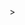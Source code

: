 <script src="https://code.highcharts.com/highcharts.js"></script>
<script src="https://code.highcharts.com/modules/drilldown.js"></script>

<div id="container" style="min-width: 310px; height: 400px; margin: 0 auto"></div>

<script>

    var standardDateFormat = {
      millisecond: '%l:%M:%S.%L %p',
      second: '%l:%M:%S %p',
      minute: '%l:%M %p',
      hour: '%l:%M %p',
      day: '%A <br /> %b %e %Y',
      week: '%e. %b',
      month: '%b \'%y',
      year: '%Y'
    };


    Highcharts.chart('container', {
    chart: {
        type: 'column'
    },
    title: {
        text: "NBA Salary Cap Visualization"
    },
    legend: {
        enabled: false
    },
     xAxis: {
      type: 'category',

    },
    yAxis: {
      plotBands: [{
        color: 'orange',
        from: 103000000,
        to: 104000000
      }]
    },
    plotOptions: {
      column: {
            pointPadding: 0.2,
            borderWidth: 0
        }
    },

    "series": [{"data": [{"y": 138060943, "drilldown": "MIA", "name": "MIA"}, {"y": 130568546, "drilldown": "GSW", "name": "GSW"}, {"y": 128585942, "drilldown": "WAS", "name": "WAS"}, {"y": 128279348, "drilldown": "CLE", "name": "CLE"}, {"y": 127341800, "drilldown": "OKC", "name": "OKC"}, {"y": 118033343, "drilldown": "CHO", "name": "CHO"}, {"y": 116639472, "drilldown": "TOR", "name": "TOR"}, {"y": 115703094, "drilldown": "LAC", "name": "LAC"}, {"y": 112000975, "drilldown": "POR", "name": "POR"}, {"y": 107433526, "drilldown": "BOS", "name": "BOS"}, {"y": 106079884, "drilldown": "DET", "name": "DET"}, {"y": 104733187, "drilldown": "NYK", "name": "NYK"}, {"y": 99471628, "drilldown": "SAS", "name": "SAS"}, {"y": 99228657, "drilldown": "MEM", "name": "MEM"}, {"y": 94827090, "drilldown": "NOP", "name": "NOP"}, {"y": 94428380, "drilldown": "MIN", "name": "MIN"}, {"y": 91473717, "drilldown": "MIL", "name": "MIL"}, {"y": 91270851, "drilldown": "IND", "name": "IND"}, {"y": 89726128, "drilldown": "ORL", "name": "ORL"}, {"y": 84929078, "drilldown": "SAC", "name": "SAC"}, {"y": 84911080, "drilldown": "HOU", "name": "HOU"}, {"y": 84344764, "drilldown": "BRK", "name": "BRK"}, {"y": 83572736, "drilldown": "UTA", "name": "UTA"}, {"y": 82334177, "drilldown": "DEN", "name": "DEN"}, {"y": 79957719, "drilldown": "PHO", "name": "PHO"}, {"y": 69610040, "drilldown": "DAL", "name": "DAL"}, {"y": 69077866, "drilldown": "ATL", "name": "ATL"}, {"y": 53915756, "drilldown": "LAL", "name": "LAL"}, {"y": 48192972, "drilldown": "CHI", "name": "CHI"}, {"y": 41193027, "drilldown": "PHI", "name": "PHI"}], "name": "salary"}],

     "drilldown": {"series": [{"data": [["LeBron James", 35607968], ["Kevin Love", 24119025], ["Tristan Thompson", 17469565], ["J.R. Smith", 14720000], ["Iman Shumpert", 11011234], ["Kyle Korver", 7560000], ["Jae Crowder", 7305825], ["Cedi Osman", 2775000], ["Richard Jefferson", 2612500], ["Ante Zizic", 1952760], ["Edy Tavares", 1600520], ["Kay Felder", 1544951]], "id": "CLE", "name": "salary"}, {"data": [["Stephen Curry", 37457154], ["Kevin Durant", 26250000], ["Klay Thompson", 18988725], ["Draymond Green", 17469565], ["Andre Iguodala", 16000000], ["Shaun Livingston", 8307692], ["Kevon Looney", 2227081], ["Damian Jones", 1544951], ["Jordan Bell", 1378252], ["Jason Thompson", 945126]], "id": "GSW", "name": "salary"}, {"data": [["Russell Westbrook", 30670404], ["Steven Adams", 24157303], ["Paul George", 20703384], ["Enes Kanter", 18622514], ["Andre Roberson", 10000000], ["Alex Abrines", 5455236], ["Patrick Patterson", 5451600], ["Kyle Singler", 4996000], ["Terrance Ferguson", 2118840], ["Josh Huestis", 2243326], ["Semaj Christon", 1544951], ["Dakari Johnson", 1378242]], "id": "OKC", "name": "salary"}, {"data": [["Hassan Whiteside", 25434263], ["Goran Dragic", 18109175], ["James Johnson", 14651700], ["Dion Waiters", 11550000], ["Kelly Olynyk", 11137527], ["Tyler Johnson", 19245370], ["Justise Winslow", 3448926], ["Bam Adebayo", 2955840], ["Jordan Mickey", 1600520], ["A.J. Hammons", 1544951], ["Rodney McGruder", 1544951], ["Chris Bosh", 26837720]], "id": "MIA", "name": "salary"}, {"data": [["Otto Porter", 26011913], ["Bradley Beal", 25434263], ["John Wall", 19169800], ["Ian Mahinmi", 15944154], ["Marcin Gortat", 13565218], ["Markieff Morris", 8600000], ["Jason Smith", 5450000], ["Jodie Meeks", 3454500], ["Tomas Satoransky", 3129187], ["Kelly Oubre", 3208630], ["Chris McCullough", 2243326], ["Daniel Ochefu", 1544951], ["Martell Webster", 830000]], "id": "WAS", "name": "salary"}, {"data": [["Blake Griffin", 31873932], ["DeAndre Jordan", 24119025], ["Danilo Gallinari", 21587579], ["Austin Rivers", 12650000], ["Milos Teodosic", 6300000], ["Wesley Johnson", 6134000], ["Patrick Beverley", 5027028], ["Sam Dekker", 2760095], ["Brice Johnson", 1544951], ["Sindarius Thornwell", 1378242], ["Jawun Evans", 1378242], ["Carlos Delfino", 650000], ["Miroslav Raduljica", 300000]], "id": "LAC", "name": "salary"}, {"data": [["Damian Lillard", 27977689], ["C.J. McCollum", 25759766], ["Evan Turner", 17868852], ["Maurice Harkless", 10837079], ["Meyers Leonard", 10595506], ["Al-Farouq Aminu", 6957105], ["Zach Collins", 3628920], ["Caleb Swanigan", 1740000], ["Jake Layman", 1544951], ["Andrew Nicholson", 2844429], ["Anderson Varejao", 1913345], ["Festus Ezeli", 333333]], "id": "POR", "name": "salary"}, {"data": [["Giannis Antetokounmpo", 24157303], ["Khris Middleton", 13000000], ["John Henson", 10577466], ["Mirza Teletovic", 10500000], ["Tony Snell", 10607143], ["Matthew Dellavedova", 9607500], ["Thon Maker", 2799720], ["D.J. Wilson", 2534280], ["Rashad Vaughn", 2901565], ["Malcolm Brogdon", 1544951], ["Sterling Brown", 1378242], ["Larry Sanders", 1865547]], "id": "MIL", "name": "salary"}, {"data": [["Kyle Lowry", 31000000], ["DeMar DeRozan", 27739975], ["Serge Ibaka", 21666667], ["Jonas Valanciunas", 16539326], ["C.J. Miles", 8333333], ["Jakob Poeltl", 2947320], ["Delon Wright", 2536898], ["OG Anunoby", 1952760], ["Pascal Siakam", 1544951], ["Alfonzo McKinnie", 1378242], ["Justin Hamilton", 1000000]], "id": "TOR", "name": "salary"}, {"data": [["James Harden", 30431854], ["Ryan Anderson", 20421546], ["Eric Gordon", 13500375], ["P.J. Tucker", 7969537], ["Nene Hilario", 3651480], ["Troy Williams", 1544951], ["Isaiah Taylor", 1544951], ["Chinanu Onuaku", 1544951], ["Shawn Long", 1544951], ["Cameron Oliver", 1378242], ["Zhou Qi", 1378242]], "id": "HOU", "name": "salary"}, {"data": [["Dwight Howard", 23819725], ["Nicolas Batum", 24000000], ["Marvin Williams", 14087500], ["Michael Kidd-Gilchrist", 13000000], ["Cody Zeller", 13528090], ["Kemba Walker", 12000000], ["Jeremy Lamb", 7488372], ["Malik Monk", 3447480], ["Frank Kaminsky", 3627842], ["Julyan Stone", 1656092], ["Dwayne Bacon", 1378242]], "id": "CHO", "name": "salary"}, {"data": [["Andre Drummond", 25434263], ["Reggie Jackson", 17043478], ["Tobias Harris", 14800000], ["Jon Leuer", 10002681], ["Boban Marjanovic", 7000000], ["Langston Galloway", 7000000], ["Ish Smith", 6000000], ["Stanley Johnson", 3940402], ["Luke Kennard", 3275280], ["Reggie Bullock", 2500000], ["Henry Ellenson", 1857480], ["Eric Moreland", 1826300], ["Josh Smith", 5400000]], "id": "DET", "name": "salary"}, {"data": [["LaMarcus Aldridge", 22347015], ["Kawhi Leonard", 20099189], ["Pau Gasol", 16000000], ["Patty Mills", 11571429], ["Danny Green", 10000000], ["Rudy Gay", 8826300], ["Manu Ginobili", 2500000], ["Joffrey Lauvergne", 1656092], ["Derrick White", 1667160], ["Dejounte Murray", 1544951], ["Brandon Paul", 1378242], ["Tim Duncan", 1881250]], "id": "SAS", "name": "salary"}, {"data": [["Jrue Holiday", 26131111], ["Anthony Davis", 25434263], ["Solomon Hill", 12752928], ["Omer Asik", 11286516], ["E'Twaun Moore", 8808685], ["Alexis Ajinca", 5285394], ["Darius Miller", 2205000], ["Cheick Diallo", 1544951], ["Frank Jackson", 1378242]], "id": "NOP", "name": "salary"}, {"data": [["Jimmy Butler", 20445779], ["Jeff Teague", 19000000], ["Gorgui Dieng", 15170787], ["Taj Gibson", 14000000], ["Cole Aldrich", 6956021], ["Karl-Anthony Towns", 7839435], ["Jamal Crawford", 4544400], ["Justin Patton", 2667600], ["Tyus Jones", 2444053], ["Kevin Martin", 1360305]], "id": "MIN", "name": "salary"}, {"data": [["Rudy Gobert", 23491573], ["Ricky Rubio", 14975000], ["Joe Ingles", 13045455], ["Alec Burks", 11536515], ["Thabo Sefolosha", 5250000], ["Jonas Jerebko", 4200000], ["Ekpe Udoh", 3360000], ["Donovan Mitchell", 3111480], ["Tony Bradley", 1679520], ["Joel Bolomboy", 1544951], ["Royce O'Neale", 1378242]], "id": "UTA", "name": "salary"}, {"data": [["Gordon Hayward", 31214295], ["Al Horford", 28928710], ["Kyrie Irving", 20099188], ["Jayson Tatum", 6700800], ["Marcus Morris", 5375000], ["Jaylen Brown", 5169960], ["Guerschon Yabusele", 2667600], ["Terry Rozier", 3050390], ["Semi Ojeleye", 1378242], ["Abdel Nader", 1378242], ["Daniel Theis", 1378242], ["Demetrius Jackson", 92857]], "id": "BOS", "name": "salary"}, {"data": [["Carmelo Anthony", 27928140], ["Joakim Noah", 18530000], ["Tim Hardaway", 17325000], ["Courtney Lee", 12253780], ["Lance Thomas", 7119650], ["Kristaps Porzingis", 5697054], ["Ron Baker", 4544400], ["Kyle O'Quinn", 4256250], ["Frank Ntilikina", 4155720], ["Willy Hernangomez", 1544951], ["Damyean Dotson", 1378242]], "id": "NYK", "name": "salary"}, {"data": [["Mike Conley", 30521115], ["Chandler Parsons", 24107258], ["Marc Gasol", 24119025], ["Ben McLemore", 5460000], ["Troy Daniels", 3258540], ["Wade Baldwin", 1955160], ["Jarell Martin", 2416222], ["Wayne Selden", 1544951], ["Andrew Harrison", 1544951], ["Deyonta Davis", 1544951], ["Rade Zagorac", 1378242], ["Dillon Brooks", 1378242]], "id": "MEM", "name": "salary"}, {"data": [["Luol Deng", 18000000], ["Jordan Clarkson", 12500000], ["Lonzo Ball", 7461960], ["Brandon Ingram", 5757120], ["Tyler Ennis", 1656092], ["Larry Nance Jr.", 2272391], ["Kyle Kuzma", 1689840], ["Josh Hart", 1655160], ["Ivica Zubac", 1544951], ["Thomas Bryant", 1378242]], "id": "LAL", "name": "salary"}, {"data": [["Evan Fournier", 17000000], ["Bismack Biyombo", 17000000], ["Nikola Vucevic", 12750000], ["Terrence Ross", 10500000], ["D.J. Augustin", 7250000], ["Jonathon Simmons", 6000000], ["Shelvin Mack", 6000000], ["Jonathan Isaac", 4969080], ["Mario Hezonja", 5167231], ["Wesley Iwundu", 1378242], ["Khem Birch", 1378242], ["C.J. Watson", 333333]], "id": "ORL", "name": "salary"}, {"data": [["George Hill", 19000000], ["Zach Randolph", 11692308], ["Bogdan Bogdanovic", 9000000], ["Kosta Koufos", 8739500], ["Garrett Temple", 8000000], ["De'Aaron Fox", 5407920], ["Willie Cauley-Stein", 4696875], ["Buddy Hield", 3833760], ["Justin Jackson", 2807880], ["Georgios Papagiannis", 2400480], ["Harry Giles", 2207040], ["Malachi Richardson", 1569360], ["Skal Labissiere", 1544951], ["Frank Mason", 1378242], ["Matt Barnes", 2133542], ["Caron Butler", 517220]], "id": "SAC", "name": "salary"}, {"data": [["Allen Crabbe", 18500000], ["Timofey Mozgov", 16000000], ["DeMarre Carroll", 15400000], ["Jeremy Lin", 12516746], ["D'Angelo Russell", 7019698], ["Jarrett Allen", 2034120], ["Caris LeVert", 1702800], ["Spencer Dinwiddie", 1656092], ["Rondae Hollis-Jefferson", 2470357], ["Isaiah Whitehead", 1544951], ["Deron Williams", 5500000]], "id": "BRK", "name": "salary"}, {"data": [["Victor Oladipo", 21000000], ["Thaddeus Young", 13764045], ["Bojan Bogdanovic", 10500000], ["Darren Collison", 10000000], ["Al Jefferson", 10000000], ["Cory Joseph", 7945000], ["Lance Stephenson", 4360000], ["Myles Turner", 3410284], ["Domantas Sabonis", 2659800], ["T.J. Leaf", 2407560], ["Joe Young", 1600520], ["Ike Anigbogu", 1378242], ["Monta Ellis", 2245400]], "id": "IND", "name": "salary"}, {"data": [["Kent Bazemore", 18089887], ["Dennis Schroder", 15500000], ["Miles Plumlee", 12500000], ["Dewayne Dedmon", 6300000], ["Mike Muscala", 5000000], ["Taurean Waller-Prince", 2526840], ["John Collins", 2299080], ["DeAndre' Bembry", 1634640], ["Nicolas Brussino", 1544951], ["Tyler Dorsey", 1378242], ["Jamal Crawford", 2304226]], "id": "ATL", "name": "salary"}, {"data": [["Harrison Barnes", 24107258], ["Wesley Matthews", 18622514], ["Dwight Powell", 9631250], ["Dirk Nowitzki", 5000000], ["J.J. Barea", 3710850], ["Dennis Smith", 3819960], ["Jeff Withey", 1795015], ["Dorian Finney-Smith", 1544951], ["Maxi Kleber", 1378242]], "id": "DAL", "name": "salary"}, {"data": [["Paul Millsap", 29730769], ["Kenneth Faried", 13764045], ["Wilson Chandler", 12800562], ["Darrell Arthur", 7464912], ["Emmanuel Mudiay", 4294480], ["Jamal Murray", 3499800], ["Trey Lyles", 3364249], ["Juan Hernangomez", 2166360], ["Malik Beasley", 1773840], ["Tyler Lydon", 1874640], ["Nikola Jokic", 1600520]], "id": "DEN", "name": "salary"}, {"data": [["Jerryd Bayless", 8575916], ["Markelle Fultz", 8339880], ["Ben Simmons", 6434520], ["Jahlil Okafor", 6313832], ["Dario Saric", 2526840], ["Justin Anderson", 2516048], ["Richaun Holmes", 1600520], ["T.J. McConnell", 1600520], ["Furkan Korkmaz", 1740000], ["Timothe Luwawu-Cabarrot", 1544951]], "id": "PHI", "name": "salary"}, {"data": [["Eric Bledsoe", 15000000], ["Brandon Knight", 14631250], ["Tyson Chandler", 13585000], ["Jared Dudley", 9530000], ["Alan Williams", 5520000], ["Josh Jackson", 6041520], ["Dragan Bender", 4661280], ["Marquese Chriss", 3206160], ["Devin Booker", 3314365], ["Derrick Jones", 1544951], ["Tyler Ulis", 1544951], ["Davon Reed", 1378242]], "id": "PHO", "name": "salary"}, {"data": [["Robin Lopez", 14357750], ["Cristiano Felicio", 8470980], ["Justin Holiday", 4384616], ["Kris Dunn", 4221000], ["Lauri Markkanen", 4536120], ["Cameron Payne", 3263295], ["Denzel Valentine", 2280600], ["Jerian Grant", 2639314], ["Bobby Portis", 2494346], ["Paul Zipser", 1544951]], "id": "CHI", "name": "salary"}]}



});

</script>>